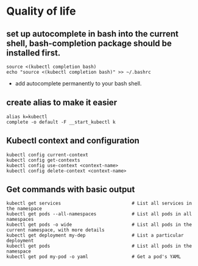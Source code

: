 # Quality of life

## set up autocomplete in bash into the current shell, bash-completion package should be installed first.

```
source <(kubectl completion bash)
echo "source <(kubectl completion bash)" >> ~/.bashrc
```

- add autocomplete permanently to your bash shell.

## create alias to make it easier

```
alias k=kubectl
complete -o default -F __start_kubectl k
```

## Kubectl context and configuration

```
kubectl config current-context
kubectl config get-contexts
kubectl config use-context <context-name>
kubectl config delete-context <context-name>
```

## Get commands with basic output

```
kubectl get services                          # List all services in the namespace
kubectl get pods --all-namespaces             # List all pods in all namespaces
kubectl get pods -o wide                      # List all pods in the current namespace, with more details
kubectl get deployment my-dep                 # List a particular deployment
kubectl get pods                              # List all pods in the namespace
kubectl get pod my-pod -o yaml                # Get a pod's YAML
```
